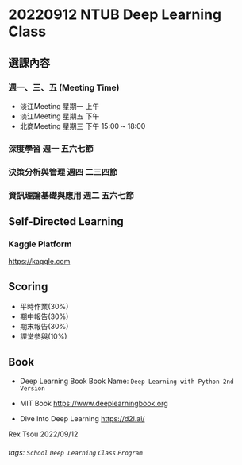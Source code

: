 # 20220912 NTUB Deep Learning Class

選課內容
---

### 週一、三、五 (Meeting Time)

- 淡江Meeting 星期一 上午
- 淡江Meeting 星期五 下午
- 北商Meeting 星期三 下午 15:00 ~ 18:00

### 深度學習 週一 五六七節
### 決策分析與管理 週四 二三四節
### 資訊理論基礎與應用 週二 五六七節


Self-Directed Learning
---

### Kaggle Platform
https://kaggle.com

Scoring
---

- 平時作業(30%)
- 期中報告(30%)
- 期末報告(30%)
- 課堂參與(10%)

Book
---

- Deep Learning Book
Book Name: `Deep Learning with Python 2nd Version`

- MIT Book
https://www.deeplearningbook.org

- Dive Into Deep Learning
https://d2l.ai/

Rex Tsou 2022/09/12

###### tags: `School` `Deep Learning` `Class` `Program`